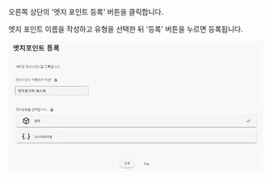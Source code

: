 오른쪽 상단의 '엣지 포인트 등록' 버튼을 클릭합니다.

  

엣지 포인트 이름을 작성하고 유형을 선택한 뒤 '등록' 버튼을 누르면 등록됩니다.

![img1](https://raw.githubusercontent.com/vazilcompany/vridge-docs/main/guide/img/edge_points/creage_edge_point_01.png)  
